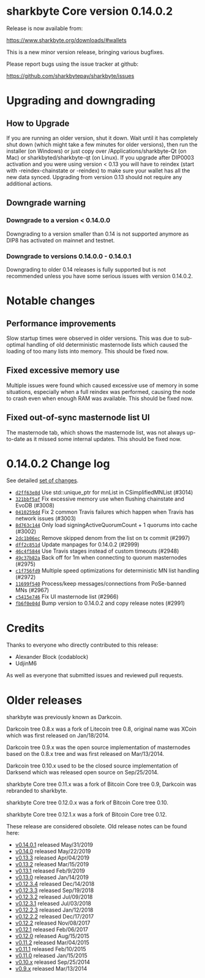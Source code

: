 sharkbyte Core version 0.14.0.2
==========================

Release is now available from:

  <https://www.sharkbyte.org/downloads/#wallets>

This is a new minor version release, bringing various bugfixes.

Please report bugs using the issue tracker at github:

  <https://github.com/sharkbytepay/sharkbyte/issues>


Upgrading and downgrading
=========================

How to Upgrade
--------------

If you are running an older version, shut it down. Wait until it has completely
shut down (which might take a few minutes for older versions), then run the
installer (on Windows) or just copy over /Applications/sharkbyte-Qt (on Mac) or
sharkbyted/sharkbyte-qt (on Linux). If you upgrade after DIP0003 activation and you were
using version < 0.13 you will have to reindex (start with -reindex-chainstate
or -reindex) to make sure your wallet has all the new data synced. Upgrading from
version 0.13 should not require any additional actions.

Downgrade warning
-----------------

### Downgrade to a version < 0.14.0.0

Downgrading to a version smaller than 0.14 is not supported anymore as DIP8 has
activated on mainnet and testnet.

### Downgrade to versions 0.14.0.0 - 0.14.0.1

Downgrading to older 0.14 releases is fully supported but is not
recommended unless you have some serious issues with version 0.14.0.2.

Notable changes
===============

Performance improvements
------------------------
Slow startup times were observed in older versions. This was due to sub-optimal handling of old
deterministic masternode lists which caused the loading of too many lists into memory. This should be
fixed now.

Fixed excessive memory use
--------------------------
Multiple issues were found which caused excessive use of memory in some situations, especially when
a full reindex was performed, causing the node to crash even when enough RAM was available. This should
be fixed now.

Fixed out-of-sync masternode list UI
------------------------------------
The masternode tab, which shows the masternode list, was not always up-to-date as it missed some internal
updates. This should be fixed now.

0.14.0.2 Change log
===================

See detailed [set of changes](https://github.com/sharkbytepay/sharkbyte/compare/v0.14.0.1...sharkbytepay:v0.14.0.2).

- [`d2ff63e8d`](https://github.com/sharkbytepay/sharkbyte/commit/d2ff63e8d) Use std::unique_ptr for mnList in CSimplifiedMNList (#3014)
- [`321bbf5af`](https://github.com/sharkbytepay/sharkbyte/commit/321bbf5af) Fix excessive memory use when flushing chainstate and EvoDB (#3008)
- [`0410259dd`](https://github.com/sharkbytepay/sharkbyte/commit/0410259dd) Fix 2 common Travis failures which happen when Travis has network issues (#3003)
- [`8d763c144`](https://github.com/sharkbytepay/sharkbyte/commit/8d763c144) Only load signingActiveQuorumCount + 1 quorums into cache (#3002)
- [`2dc1b06ec`](https://github.com/sharkbytepay/sharkbyte/commit/2dc1b06ec) Remove skipped denom from the list on tx commit (#2997)
- [`dff2c851d`](https://github.com/sharkbytepay/sharkbyte/commit/dff2c851d) Update manpages for 0.14.0.2 (#2999)
- [`46c4f5844`](https://github.com/sharkbytepay/sharkbyte/commit/46c4f5844) Use Travis stages instead of custom timeouts (#2948)
- [`49c37b82a`](https://github.com/sharkbytepay/sharkbyte/commit/49c37b82a) Back off for 1m when connecting to quorum masternodes (#2975)
- [`c1f756fd9`](https://github.com/sharkbytepay/sharkbyte/commit/c1f756fd9) Multiple speed optimizations for deterministic MN list handling (#2972)
- [`11699f540`](https://github.com/sharkbytepay/sharkbyte/commit/11699f540) Process/keep messages/connections from PoSe-banned MNs (#2967)
- [`c5415e746`](https://github.com/sharkbytepay/sharkbyte/commit/c5415e746) Fix UI masternode list (#2966)
- [`fb6f0e04d`](https://github.com/sharkbytepay/sharkbyte/commit/fb6f0e04d) Bump version to 0.14.0.2 and copy release notes (#2991)

Credits
=======

Thanks to everyone who directly contributed to this release:

- Alexander Block (codablock)
- UdjinM6

As well as everyone that submitted issues and reviewed pull requests.

Older releases
==============

sharkbyte was previously known as Darkcoin.

Darkcoin tree 0.8.x was a fork of Litecoin tree 0.8, original name was XCoin
which was first released on Jan/18/2014.

Darkcoin tree 0.9.x was the open source implementation of masternodes based on
the 0.8.x tree and was first released on Mar/13/2014.

Darkcoin tree 0.10.x used to be the closed source implementation of Darksend
which was released open source on Sep/25/2014.

sharkbyte Core tree 0.11.x was a fork of Bitcoin Core tree 0.9,
Darkcoin was rebranded to sharkbyte.

sharkbyte Core tree 0.12.0.x was a fork of Bitcoin Core tree 0.10.

sharkbyte Core tree 0.12.1.x was a fork of Bitcoin Core tree 0.12.

These release are considered obsolete. Old release notes can be found here:

- [v0.14.0.1](https://github.com/sharkbytepay/sharkbyte/blob/master/doc/release-notes/sharkbyte/release-notes-0.14.0.1.md) released May/31/2019
- [v0.14.0](https://github.com/sharkbytepay/sharkbyte/blob/master/doc/release-notes/sharkbyte/release-notes-0.14.0.md) released May/22/2019
- [v0.13.3](https://github.com/sharkbytepay/sharkbyte/blob/master/doc/release-notes/sharkbyte/release-notes-0.13.3.md) released Apr/04/2019
- [v0.13.2](https://github.com/sharkbytepay/sharkbyte/blob/master/doc/release-notes/sharkbyte/release-notes-0.13.2.md) released Mar/15/2019
- [v0.13.1](https://github.com/sharkbytepay/sharkbyte/blob/master/doc/release-notes/sharkbyte/release-notes-0.13.1.md) released Feb/9/2019
- [v0.13.0](https://github.com/sharkbytepay/sharkbyte/blob/master/doc/release-notes/sharkbyte/release-notes-0.13.0.md) released Jan/14/2019
- [v0.12.3.4](https://github.com/sharkbytepay/sharkbyte/blob/master/doc/release-notes/sharkbyte/release-notes-0.12.3.4.md) released Dec/14/2018
- [v0.12.3.3](https://github.com/sharkbytepay/sharkbyte/blob/master/doc/release-notes/sharkbyte/release-notes-0.12.3.3.md) released Sep/19/2018
- [v0.12.3.2](https://github.com/sharkbytepay/sharkbyte/blob/master/doc/release-notes/sharkbyte/release-notes-0.12.3.2.md) released Jul/09/2018
- [v0.12.3.1](https://github.com/sharkbytepay/sharkbyte/blob/master/doc/release-notes/sharkbyte/release-notes-0.12.3.1.md) released Jul/03/2018
- [v0.12.2.3](https://github.com/sharkbytepay/sharkbyte/blob/master/doc/release-notes/sharkbyte/release-notes-0.12.2.3.md) released Jan/12/2018
- [v0.12.2.2](https://github.com/sharkbytepay/sharkbyte/blob/master/doc/release-notes/sharkbyte/release-notes-0.12.2.2.md) released Dec/17/2017
- [v0.12.2](https://github.com/sharkbytepay/sharkbyte/blob/master/doc/release-notes/sharkbyte/release-notes-0.12.2.md) released Nov/08/2017
- [v0.12.1](https://github.com/sharkbytepay/sharkbyte/blob/master/doc/release-notes/sharkbyte/release-notes-0.12.1.md) released Feb/06/2017
- [v0.12.0](https://github.com/sharkbytepay/sharkbyte/blob/master/doc/release-notes/sharkbyte/release-notes-0.12.0.md) released Aug/15/2015
- [v0.11.2](https://github.com/sharkbytepay/sharkbyte/blob/master/doc/release-notes/sharkbyte/release-notes-0.11.2.md) released Mar/04/2015
- [v0.11.1](https://github.com/sharkbytepay/sharkbyte/blob/master/doc/release-notes/sharkbyte/release-notes-0.11.1.md) released Feb/10/2015
- [v0.11.0](https://github.com/sharkbytepay/sharkbyte/blob/master/doc/release-notes/sharkbyte/release-notes-0.11.0.md) released Jan/15/2015
- [v0.10.x](https://github.com/sharkbytepay/sharkbyte/blob/master/doc/release-notes/sharkbyte/release-notes-0.10.0.md) released Sep/25/2014
- [v0.9.x](https://github.com/sharkbytepay/sharkbyte/blob/master/doc/release-notes/sharkbyte/release-notes-0.9.0.md) released Mar/13/2014

